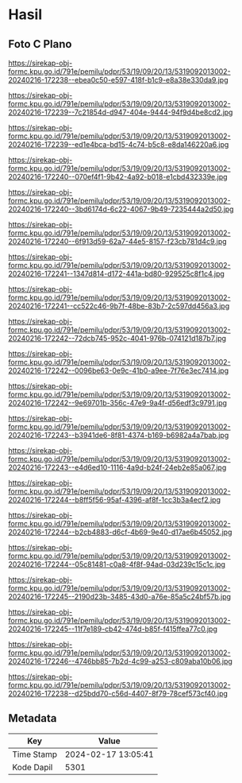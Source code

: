 # Hasil

## Foto C Plano

https://sirekap-obj-formc.kpu.go.id/791e/pemilu/pdpr/53/19/09/20/13/5319092013002-20240216-172238--ebea0c50-e597-418f-b1c9-e8a38e330da9.jpg

https://sirekap-obj-formc.kpu.go.id/791e/pemilu/pdpr/53/19/09/20/13/5319092013002-20240216-172239--7c21854d-d947-404e-9444-94f9d4be8cd2.jpg

https://sirekap-obj-formc.kpu.go.id/791e/pemilu/pdpr/53/19/09/20/13/5319092013002-20240216-172239--ed1e4bca-bd15-4c74-b5c8-e8da146220a6.jpg

https://sirekap-obj-formc.kpu.go.id/791e/pemilu/pdpr/53/19/09/20/13/5319092013002-20240216-172240--070ef4f1-9b42-4a92-b018-e1cbd432339e.jpg

https://sirekap-obj-formc.kpu.go.id/791e/pemilu/pdpr/53/19/09/20/13/5319092013002-20240216-172240--3bd6174d-6c22-4067-9b49-7235444a2d50.jpg

https://sirekap-obj-formc.kpu.go.id/791e/pemilu/pdpr/53/19/09/20/13/5319092013002-20240216-172240--6f913d59-62a7-44e5-8157-f23cb781d4c9.jpg

https://sirekap-obj-formc.kpu.go.id/791e/pemilu/pdpr/53/19/09/20/13/5319092013002-20240216-172241--1347d814-d172-441a-bd80-929525c8f1c4.jpg

https://sirekap-obj-formc.kpu.go.id/791e/pemilu/pdpr/53/19/09/20/13/5319092013002-20240216-172241--cc522c46-9b7f-48be-83b7-2c597dd456a3.jpg

https://sirekap-obj-formc.kpu.go.id/791e/pemilu/pdpr/53/19/09/20/13/5319092013002-20240216-172242--72dcb745-952c-4041-976b-074121d187b7.jpg

https://sirekap-obj-formc.kpu.go.id/791e/pemilu/pdpr/53/19/09/20/13/5319092013002-20240216-172242--0096be63-0e9c-41b0-a9ee-7f76e3ec7414.jpg

https://sirekap-obj-formc.kpu.go.id/791e/pemilu/pdpr/53/19/09/20/13/5319092013002-20240216-172242--9e69701b-356c-47e9-9a4f-d56edf3c9791.jpg

https://sirekap-obj-formc.kpu.go.id/791e/pemilu/pdpr/53/19/09/20/13/5319092013002-20240216-172243--b3941de6-8f81-4374-b169-b6982a4a7bab.jpg

https://sirekap-obj-formc.kpu.go.id/791e/pemilu/pdpr/53/19/09/20/13/5319092013002-20240216-172243--e4d6ed10-1116-4a9d-b24f-24eb2e85a067.jpg

https://sirekap-obj-formc.kpu.go.id/791e/pemilu/pdpr/53/19/09/20/13/5319092013002-20240216-172244--b8ff5f56-95af-4396-af8f-1cc3b3a4ecf2.jpg

https://sirekap-obj-formc.kpu.go.id/791e/pemilu/pdpr/53/19/09/20/13/5319092013002-20240216-172244--b2cb4883-d6cf-4b69-9e40-d17ae6b45052.jpg

https://sirekap-obj-formc.kpu.go.id/791e/pemilu/pdpr/53/19/09/20/13/5319092013002-20240216-172244--05c81481-c0a8-4f8f-94ad-03d239c15c1c.jpg

https://sirekap-obj-formc.kpu.go.id/791e/pemilu/pdpr/53/19/09/20/13/5319092013002-20240216-172245--2190d23b-3485-43d0-a76e-85a5c24bf57b.jpg

https://sirekap-obj-formc.kpu.go.id/791e/pemilu/pdpr/53/19/09/20/13/5319092013002-20240216-172245--11f7e189-cb42-474d-b85f-f415ffea77c0.jpg

https://sirekap-obj-formc.kpu.go.id/791e/pemilu/pdpr/53/19/09/20/13/5319092013002-20240216-172246--4746bb85-7b2d-4c99-a253-c809aba10b06.jpg

https://sirekap-obj-formc.kpu.go.id/791e/pemilu/pdpr/53/19/09/20/13/5319092013002-20240216-172238--d25bdd70-c56d-4407-8f79-78cef573cf40.jpg


## Metadata

| Key        | Value               |
| ---------- | ------------------- |
| Time Stamp | 2024-02-17 13:05:41 |
| Kode Dapil | 5301                |



